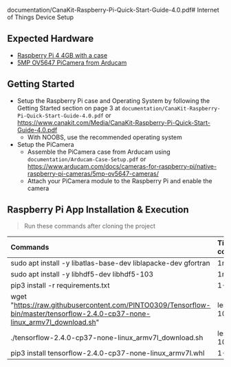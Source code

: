 documentation/CanaKit-Raspberry-Pi-Quick-Start-Guide-4.0.pdf# Internet of Things Device Setup

## Expected Hardware

- [Raspberry Pi 4 4GB with a case](https://www.canakit.com/raspberry-pi-4-4gb.html)
- [5MP OV5647 PiCamera from Arducam](https://docs.arducam.com/Raspberry-Pi-Camera/Native-camera/5MP-OV5647/)

## Getting Started
- Setup the Raspberry Pi case and Operating System by following the Getting Started 
section on page 3 at `documentation/CanaKit-Raspberry-Pi-Quick-Start-Guide-4.0.pdf`
or https://www.canakit.com/Media/CanaKit-Raspberry-Pi-Quick-Start-Guide-4.0.pdf
    - With NOOBS, use the recommended operating system
- Setup the PiCamera
  - Assemble the PiCamera case from Arducam using `documentation/Arducam-Case-Setup.pdf` or https://www.arducam.com/docs/cameras-for-raspberry-pi/native-raspberry-pi-cameras/5mp-ov5647-cameras/
  - Attach your PiCamera module to the Raspberry Pi and enable the camera

## Raspberry Pi App Installation & Execution
>Run these commands after cloning the project

Commands | Time to completion
:--------------------------------|:---
sudo apt install -y libatlas-base-dev liblapacke-dev gfortran | 1min
sudo apt install -y libhdf5-dev libhdf5-103	| 1min
pip3 install -r requirements.txt | 1-3 mins
wget "https://raw.githubusercontent.com/PINTO0309/Tensorflow-bin/master/tensorflow-2.4.0-cp37-none-linux_armv7l_download.sh" | less than 10 secs
./tensorflow-2.4.0-cp37-none-linux_armv7l_download.sh | less than 10 secs
pip3 install tensorflow-2.4.0-cp37-none-linux_armv7l.whl | 1-3 mins

